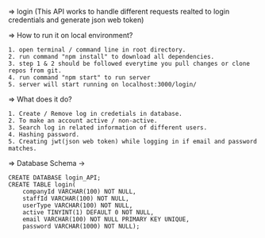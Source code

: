 =>
    login (This API works to handle different requests realted to login credentials and generate json web token)

=>
    How to run it on local environment?
    
    1. open terminal / command line in root directory.
    2. run command "npm install" to download all dependencies.
    3. step 1 & 2 should be followed everytime you pull changes or clone repos from git.
    4. run command "npm start" to run server
    5. server will start running on localhost:3000/login/

=>
    What does it do?
    
    1. Create / Remove log in credetials in database.
    2. To make an account active / non-active.
    3. Search log in related information of different users.
    4. Hashing password.
    5. Creating jwt(json web token) while logging in if email and password matches.

=>
    Database Schema ->

    CREATE DATABASE login_API;
    CREATE TABLE login(
        companyId VARCHAR(100) NOT NULL,
        staffId VARCHAR(100) NOT NULL,
        userType VARCHAR(100) NOT NULL,
        active TINYINT(1) DEFAULT 0 NOT NULL,
        email VARCHAR(100) NOT NULL PRIMARY KEY UNIQUE,
        password VARCHAR(1000) NOT NULL);